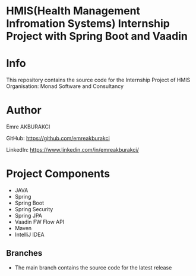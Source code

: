 # HMIS(Health Management Infromation Systems) Internship Project with Spring Boot and Vaadin
# Info
This repository contains the source code for the Internship Project of HMIS 
Organisation: Monad Software and Consultancy
# Author
Emre AKBURAKCI

GitHub: https://github.com/emreakburakci

LinkedIn: https://www.linkedin.com/in/emreakburakci/

# Project Components
- JAVA
- Spring
- Spring Boot
- Spring Security
- Spring JPA
- Vaadin FW Flow API
- Maven
- IntelliJ IDEA
## Branches

- The main branch contains the source code for the latest release
